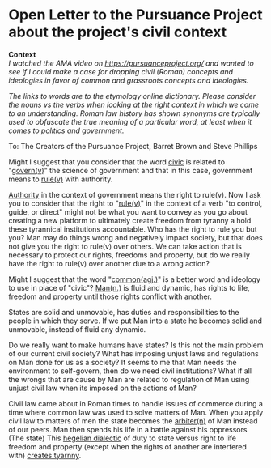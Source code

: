 # Open Letter to the Pursuance Project about the project's civil context 

**Context**  
*I watched the AMA video on https://pursuanceproject.org/ and wanted to see if I could make a case for dropping civil (Roman) concepts and ideologies in favor of common and grassroots concepts and ideologies.*

*The links to words are to the etymology online dictionary. Please consider the nouns vs the verbs when looking at the right context in which we come to an understanding. Roman law history has shown synonyms are typically used to obfuscate the true meaning of a particular word, at least when it comes to politics and government.*

To: The Creators of the Pursuance Project, Barret Brown and Steve Phillips

Might I suggest that you consider that the word [civic](https://www.etymonline.com/word/civics) is related to "[govern(v)](https://www.etymonline.com/word/govern)" the science of government and that in this case, government means to [rule(v)](https://www.etymonline.com/word/rule) with authority.

[Authority](https://www.etymonline.com/word/authority) in the context of government means the right to rule(v). Now I ask you to consider that the right to "[rule(v)](https://www.etymonline.com/word/rule)" in the context of a verb "to control, guide, or direct" might not be what you want to convey as you go about creating a new platform to ultimately create freedom from tyranny a hold these tyrannical institutions accountable. Who has the right to rule you but you? Man may do things wrong and negatively impact society, but that does not give you the right to rule(v) over others. We can take action that is necessary to protect our rights, freedoms and property, but do we really have the right to rule(v) over another due to a wrong action?

Might I suggest that the word "[common(agj.)](https://www.etymonline.com/word/common)" is a better word and ideology to use in place of "civic"? [Man(n.)](https://www.etymonline.com/word/man) is fluid and dynamic, has rights to life, freedom and property until those rights conflict with another.

States are solid and unmovable, has duties and responsibilities to the people in which they serve. If we put Man into a state he becomes solid and unmovable, instead of fluid any dynamic.

Do we really want to make humans have states? Is this not the main problem of our current civil society? What has imposing unjust laws and regulations on Man done for us as a society? It seems to me that Man needs the environment to self-govern, then do we need civil institutions? What if all the wrongs that are cause by Man are related to regulation of Man using unjust civil law when its imposed on the actions of Man? 

Civil law came about in Roman times to handle issues of commerce during a time where common law was used to solve matters of Man. When you apply civil law to matters of men the state becomes the [arbiter(n)](https://www.etymonline.com/word/arbiter) of Man instead of our peers. Man then spends his life in a battle against his oppressors (The state) This [hegelian dialectic](https://en.wikipedia.org/wiki/Dialectic#Hegelian_dialectic) of duty to state versus right to life freedom and property (except when the rights of another are interfered with) [creates tyarnny](https://scottrlarson.github.io/activism/commonwealths/document/end-of-all-evil.html). 
